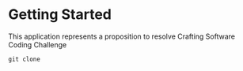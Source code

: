 
# Getting Started

This application represents a proposition to resolve Crafting Software Coding Challenge
```
git clone 
